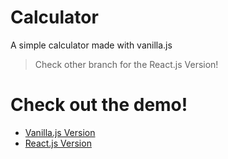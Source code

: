 # Calculator 
A simple calculator made with vanilla.js
 > Check other branch for the React.js Version!

# Check out the demo!
- [Vanilla.js Version](https://shubamium.github.io/Calculator/)
- [React.js Version](https://calculator-shubamium.vercel.app/)
